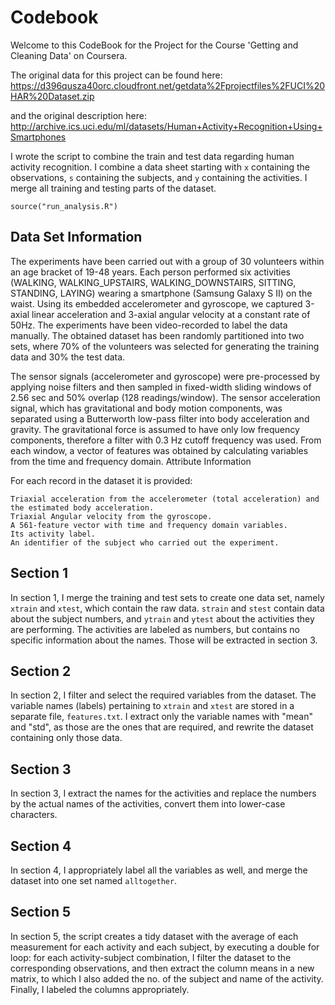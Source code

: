 # Codebook

Welcome to this CodeBook for the Project for the Course 'Getting and Cleaning Data' on Coursera. 

The original data for this project can be found here: https://d396qusza40orc.cloudfront.net/getdata%2Fprojectfiles%2FUCI%20HAR%20Dataset.zip

and the original description here:
http://archive.ics.uci.edu/ml/datasets/Human+Activity+Recognition+Using+Smartphones

I wrote the script to combine the train and test data regarding human activity recognition. I combine a data sheet starting with `x` containing the observations, `s` containing the subjects, and `y` containing the activities. I merge all training and testing parts of the dataset.


```{r}
source("run_analysis.R")
```

## Data Set Information

The experiments have been carried out with a group of 30 volunteers within an age bracket of 19-48 years. Each person performed six activities (WALKING, WALKING_UPSTAIRS, WALKING_DOWNSTAIRS, SITTING, STANDING, LAYING) wearing a smartphone (Samsung Galaxy S II) on the waist. Using its embedded accelerometer and gyroscope, we captured 3-axial linear acceleration and 3-axial angular velocity at a constant rate of 50Hz. The experiments have been video-recorded to label the data manually. The obtained dataset has been randomly partitioned into two sets, where 70% of the volunteers was selected for generating the training data and 30% the test data.

The sensor signals (accelerometer and gyroscope) were pre-processed by applying noise filters and then sampled in fixed-width sliding windows of 2.56 sec and 50% overlap (128 readings/window). The sensor acceleration signal, which has gravitational and body motion components, was separated using a Butterworth low-pass filter into body acceleration and gravity. The gravitational force is assumed to have only low frequency components, therefore a filter with 0.3 Hz cutoff frequency was used. From each window, a vector of features was obtained by calculating variables from the time and frequency domain.
Attribute Information

For each record in the dataset it is provided:

    Triaxial acceleration from the accelerometer (total acceleration) and the estimated body acceleration.
    Triaxial Angular velocity from the gyroscope.
    A 561-feature vector with time and frequency domain variables.
    Its activity label.
    An identifier of the subject who carried out the experiment.

## Section 1

In section 1, I merge the training and test sets to create one data set, namely `xtrain` and `xtest`, which contain the raw data. `strain` and `stest` contain data about the subject numbers, and `ytrain` and `ytest` about the activities they are performing. The activities are labeled as numbers, but contains no specific information about the names. Those will be extracted in section 3. 

## Section 2

In section 2, I filter and select the required variables from the dataset. The variable names (labels) pertaining to `xtrain` and `xtest` are stored in a separate file, `features.txt`. I extract only the variable names with "mean" and "std", as those are the ones that are required, and rewrite the dataset containing only those data. 

## Section 3

In section 3, I extract the names for the activities and replace the numbers by the actual names of the activities, convert them into lower-case characters. 

## Section 4

In section 4, I appropriately label all the variables as well, and merge the dataset into one set named `alltogether`. 


## Section 5

In section 5, the script creates a tidy dataset with the average of each measurement for each activity and each subject, by executing a double for loop: for each activity-subject combination, I filter the dataset to the corresponding observations, and then extract the column means in a new matrix, to which I also added the no. of the subject and name of the activity. Finally, I labeled the columns appropriately. 



